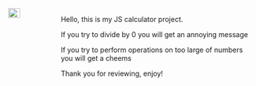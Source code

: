 <div style="display: flex; flex-direction: row;">
  <img src="https://i.imgur.com/qqKSzjs.png" width="25%" height="25%" style="margin-right: 10px;">
  <div>
    <p>Hello, this is my JS calculator project.</p>
    <p>If you try to divide by 0 you will get an annoying message</p>
    <p>If you try to perform operations on too large of numbers you will get a cheems</p>
    <p>Thank you for reviewing, enjoy!</p>
  </div>
</div>
